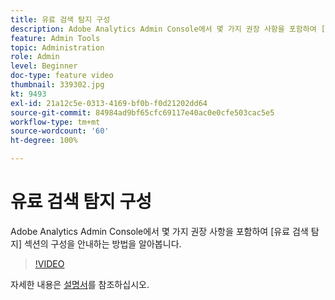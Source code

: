 ```yaml
---
title: 유료 검색 탐지 구성
description: Adobe Analytics Admin Console에서 몇 가지 권장 사항을 포함하여 [유료 검색 탐지] 섹션의 구성을 안내하는 방법을 알아봅니다.
feature: Admin Tools
topic: Administration
role: Admin
level: Beginner
doc-type: feature video
thumbnail: 339302.jpg
kt: 9493
exl-id: 21a12c5e-0313-4169-bf0b-f0d21202dd64
source-git-commit: 84984ad9bf65cfc69117e40ac0e0cfe503cac5e5
workflow-type: tm+mt
source-wordcount: '60'
ht-degree: 100%

---
```


# 유료 검색 탐지 구성

Adobe Analytics Admin Console에서 몇 가지 권장 사항을 포함하여 [유료 검색 탐지] 섹션의 구성을 안내하는 방법을 알아봅니다.

>[!VIDEO](https://video.tv.adobe.com/v/339302/?quality=12&learn=on)

자세한 내용은 [설명서](https://experienceleague.adobe.com/docs/analytics/admin/admin-tools/paid-search-detection/paid-search-detection.html?lang=ko#section_0C2CFA0AF77B47098BE37CB024665D0D)를 참조하십시오.

